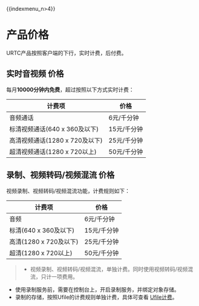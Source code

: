 {{indexmenu_n>4}}

# 产品价格

URTC产品按照客户端的下行，实时计费，后付费。  

## 实时音视频 价格

每月**10000分钟内免费**，超过按照以下方式实时计费：

|计费项                               | 价格                                                              |
| ----------------------------- | ------------------------------------------------------------------ |
|音频通话                              | 6元/千分钟                                                        |
|标清视频通话(640 x 360及以下)          | 15元/千分钟                                                       |
|高清视频通话(1280 x 720及以下)         | 25元/千分钟                                                       |
|超清视频通话(1280 x 720以上)           | 50元/千分钟                                                       |

## 录制、视频转码/视频混流 价格

视频录制、视频转码/视频混流功能，计费规则如下：
 

|计费项                           | 价格                                                                  |
| --------------------------- | ----------------------------------------------------------------------- |
|音频                            | 6元/千分钟                                                              |
|标清(640 x 360及以下)            | 15元/千分钟                                                             |
|高清(1280 x 720及以下)           | 25元/千分钟                                                             |
|超清(1280 x 720以上)             | 50元/千分钟                                                             |

>  - 视频录制、视频转码/视频混流，单独计费。同时使用视频转码/视频混流，只计一项费用。
 - 使用录制服务前，需要在控制台上，开启录制服务，并绑定对象存储。
 - 录制的存储，按照Ufile的计费规则单独计费，具体可查看 [Ufile计费](https://docs.ucloud.cn/storage_cdn/ufile/bill/new)。
 
